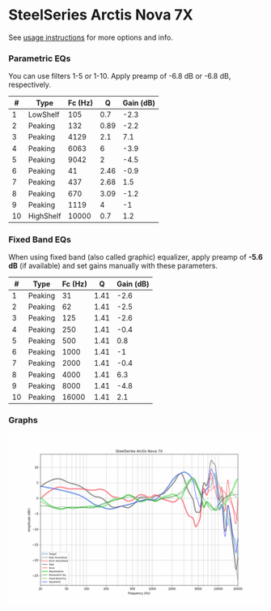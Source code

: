 # SteelSeries Arctis Nova 7X
See [usage instructions](https://github.com/jaakkopasanen/AutoEq#usage) for more options and info.

### Parametric EQs
You can use filters 1-5 or 1-10. Apply preamp of -6.8 dB or -6.8 dB, respectively.

|   # | Type      |   Fc (Hz) |    Q |   Gain (dB) |
|-----|-----------|-----------|------|-------------|
|   1 | LowShelf  |       105 | 0.7  |        -2.3 |
|   2 | Peaking   |       132 | 0.89 |        -2.2 |
|   3 | Peaking   |      4129 | 2.1  |         7.1 |
|   4 | Peaking   |      6063 | 6    |        -3.9 |
|   5 | Peaking   |      9042 | 2    |        -4.5 |
|   6 | Peaking   |        41 | 2.46 |        -0.9 |
|   7 | Peaking   |       437 | 2.68 |         1.5 |
|   8 | Peaking   |       670 | 3.09 |        -1.2 |
|   9 | Peaking   |      1119 | 4    |        -1   |
|  10 | HighShelf |     10000 | 0.7  |         1.2 |

### Fixed Band EQs
When using fixed band (also called graphic) equalizer, apply preamp of **-5.6 dB** (if available) and set gains manually with these parameters.

|   # | Type    |   Fc (Hz) |    Q |   Gain (dB) |
|-----|---------|-----------|------|-------------|
|   1 | Peaking |        31 | 1.41 |        -2.6 |
|   2 | Peaking |        62 | 1.41 |        -2.5 |
|   3 | Peaking |       125 | 1.41 |        -2.6 |
|   4 | Peaking |       250 | 1.41 |        -0.4 |
|   5 | Peaking |       500 | 1.41 |         0.8 |
|   6 | Peaking |      1000 | 1.41 |        -1   |
|   7 | Peaking |      2000 | 1.41 |        -0.4 |
|   8 | Peaking |      4000 | 1.41 |         6.3 |
|   9 | Peaking |      8000 | 1.41 |        -4.8 |
|  10 | Peaking |     16000 | 1.41 |         2.1 |

### Graphs
![](./SteelSeries%20Arctis%20Nova%207X.png)
